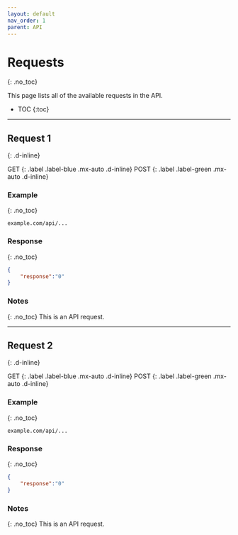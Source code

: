 ```yaml
---
layout: default
nav_order: 1
parent: API
---
```


# Requests
{: .no_toc}

This page lists all of the available requests in the API.

- TOC
{:toc}

---
## Request 1
{: .d-inline}

GET
{: .label .label-blue .mx-auto .d-inline}
POST
{: .label .label-green .mx-auto .d-inline}

### Example
{: .no_toc}
```
example.com/api/...
```

### Response
{: .no_toc}
```json
{
    "response":"0"
}
```

### Notes
{: .no_toc}
This is an API request.

---
## Request 2
{: .d-inline}

GET
{: .label .label-blue .mx-auto .d-inline}
POST
{: .label .label-green .mx-auto .d-inline}

### Example
{: .no_toc}
```
example.com/api/...
```

### Response
{: .no_toc}
```json
{
    "response":"0"
}
```

### Notes
{: .no_toc}
This is an API request.

